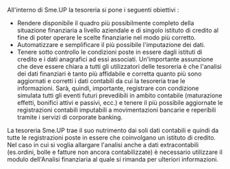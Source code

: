 All'interno di Sme.UP la tesoreria si pone i seguenti obiettivi : 
 * Rendere disponibile il quadro più possibilmente completo della situazione finanziaria a livello aziendale e di singolo istituto di credito al fine di poter operare le scelte finanziarie nel modo più corretto.
 * Automatizzare e semplificare il più possibile l'imputazione dei dati.
 * Tenere sotto controllo le condizioni poste in essere dagli istituti di credito e i dati anagrafici ad essi associati.
Un'importante assunzione che deve essere chiara a tutti gli utilizzatori delle tesoreria è che l'analisi dei dati finanziari è tanto più affidabile e corretta quanto più sono aggiornati e corretti i dati contabili da cui la tesoreria trae le informazioni. Sarà, quindi, importante, registrare con condizione simulata tutti gli eventi futuri prevedibili in ambito contabile (maturazione effetti, bonifici attivi e passivi, ecc.) e tenere il più possibile aggiornate le registrazioni contabili imputabili a movimentazioni bancarie e reperibili tramite i servizi di corporate banking.

La tesoreria Sme.UP trae il suo nutrimento dai soli dati contabili e quindi da tutte le registrazioni poste in essere che coinvolgano un istituto di credito. Nel caso in cui si voglia allargare l'analisi anche a dati extracontabili (es.ordini, bolle e fatture non ancora contabilizzate) è necessario utilizzare il modulo dell'Analisi finanziaria al quale si rimanda per ulteriori informazioni.
